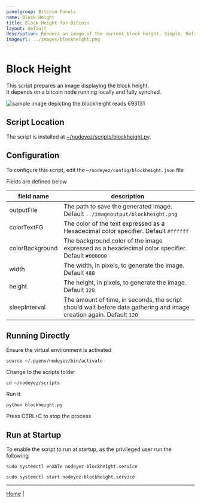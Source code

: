 ```yaml
---
panelgroup: Bitcoin Panels
name: Block Height
title: Block Height for Bitcoin
layout: default
description: Renders an image of the current block height. Simple. Refined.
imageurl: ../images/blockheight.png
---
```


# Block Height

This script prepares an image displaying the block height.  
It depends on a bitcoin node running locally and fully synched.

![sample image depicting the blockheight reads 693131](../images/blockheight.png)

## Script Location

The script is installed at 
[~/nodeyez/scripts/blockheight.py](../scripts/blockheight.py).

## Configuration

To configure this script, edit the `~/nodeyez/config/blockheight.json` file

Fields are defined below

| field name | description |
| --- | --- |
| outputFile | The path to save the generated image. Default `../imageoutput/blockheight.png` |
| colorTextFG | The color of the text expressed as a Hexadecimal color specifier. Default `#ffffff` |
| colorBackground | The background color of the image expressed as a hexadecimal color specifier. Default `#000000` |
| width | The width, in pixels, to generate the image. Default `480` |
| height | The height, in pixels, to generate the image. Default `320` |
| sleepInterval | The amount of time, in seconds, the script should wait before data gathering and image creation again. Default `120` |

## Running Directly

Ensure the virtual environment is activated
```shell
source ~/.pyenv/nodeyez/bin/activate
```

Change to the scripts folder
```shell
cd ~/nodeyez/scripts
```

Run it
```shell
python blockheight.py
```

Press CTRL+C to stop the process

## Run at Startup

To enable the script to run at startup, as the privileged user run the following

```shell
sudo systemctl enable nodeyez-blockheight.service

sudo systemctl start nodeyez-blockheight.service
```


---

[Home](../) | 


